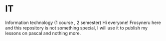 # IT
Information technology (1 course , 2 semester)
Hi everyone! Frosyneru here and this repository is not something special, I will use it to publish my lessons on pascal and nothing more.
